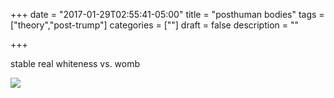 +++
date = "2017-01-29T02:55:41-05:00"
title = "posthuman bodies"
tags = ["theory","post-trump"]
categories = [""]
draft = false
description = ""

+++

stable real whiteness vs. womb

[![](/img/death-stares.jpeg)](/pdf/post-human.pdf)

<!--more--> 

